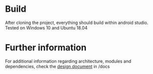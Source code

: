 # Build

After cloning the project, everything should build within android studio. Tested on Windows 10 and Ubuntu 18.04

# Further information

For additional information regarding architecture, modules and dependencies, check the [design document](design_document.md) in /docs